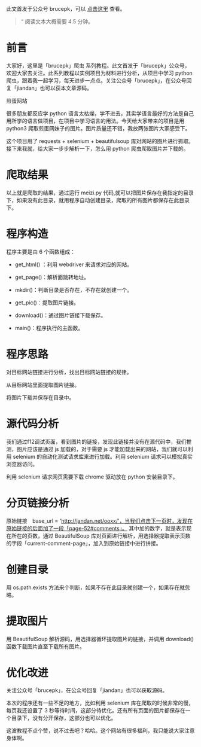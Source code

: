此文首发于公众号 brucepk，可以 [点击这里](http://mp.weixin.qq.com/s?__biz=MzU4NjUxMDk5Mg==&mid=100000189&idx=1&sn=87b789abedab1ead2d99a41b00907418&chksm=7dfb66424a8cef540a711aed40a99885596ce0b9d57860b9083b96a3f31ba584480d732919bf#rd) 查看。

> “ 阅读文本大概需要 4.5 分钟。 

前言
===
大家好，这里是「brucepk」爬虫 系列教程。此文首发于「brucepk」公众号，欢迎大家去关注。此系列教程以实例项目为材料进行分析，从项目中学习 python 爬虫，跟着我一起学习，每天进步一点点。关注公众号「brucepk」，在公众号回复「jiandan」也可以获本文章源码。

煎蛋网站



很多朋友都反应学 python 语言太枯燥，学不进去，其实学语言最好的方法是自己用所学的语言做项目，在项目中学习语言的用法。今天给大家带来的项目是用 python3 爬取煎蛋网妹子的图片。图片质量还不错，我放两张图片大家感受下。



这个项目用了 requests + selenium + beautifulsoup 库对网站的图片进行抓取。接下来我就，给大家一步步解析一下，怎么用 python 爬虫爬取图片并下载的。

爬取结果
===

以上就是爬取的结果，通过运行 meizi.py 代码,就可以把图片保存在我指定的目录下，如果没有此目录，就用程序自动创建目录，爬取的所有图片都保存在此目录下。

程序构造
===

程序主要是由 6 个函数组成：
<br>

* get_html() ：利用 webdriver 来请求对应的网站。

* get_page()：解析面跳转地址。

* mkdir()：判断目录是否存在，不存在就创建一个。

* get_pic()：提取图片链接。

* download()：通过图片链接下载保存。

* main()：程序执行的主函数。<br>

程序思路
===
对目标网站链接进行分析，找出目标网站链接的规律。

从目标网站里面提取图片链接。

将图片下载并保存在目录中。

源代码分析
===
我们通过f12调试页面，看到图片的链接，发现此链接并没有在源代码中，我们推测，图片应该是通过 js 加载的，对于需要 js 才能加载出来的网站，我们就可以利用 selenium 的自动化测试请求库来进行加载。利用 selenium 请求可以模拟真实浏览器访问。


利用 selenium 请求网页需要下载 chrome 驱动放在 python 安装目录下。

分页链接分析
===
原始链接　base_url = 'http://jandan.net/ooxx/'，当我们点击下一页时，发现在原始链接的后面加了一段「page-52#comments」。
其中加的数字，就是表示现在所在的页数，通过 BeautifulSoup 库对页面进行解析，用选择器提取表示页数的字段「current-comment-page」，加入到原始链接中进行拼接。


创建目录
===
用 os.path.exists 方法来个判断，如果不存在此目录就创建一个，如果存在就忽略。


提取图片
===
用 BeautifulSoup 解析源码，用选择器循环提取图片的链接，并调用 download() 函数下载图片直至下载所有图片。


优化改进
===
关注公众号「brucepk」，在公众号回复「jiandan」也可以获取源码。

本次的程序还有一些不足的地方，比如利用 selenium 库在爬取的时候非常的慢，每页我还设置了 3 秒等待时间，这部分待优化。还有所有页面的图片都保存在一个目录下，没有分开保存，这部分也可以优化。

这波教程不点个赞，说不过去吧？哈哈。这个网站有很多福利，我只能说大家注意身体啊。




